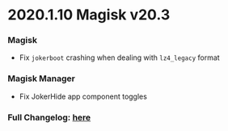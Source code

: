 # 2020.1.10 Magisk v20.3

### Magisk
- Fix `jokerboot` crashing when dealing with `lz4_legacy` format

### Magisk Manager
- Fix JokerHide app component toggles

### Full Changelog: [here](https://topjohnwu.github.io/Magisk/changes.html)
